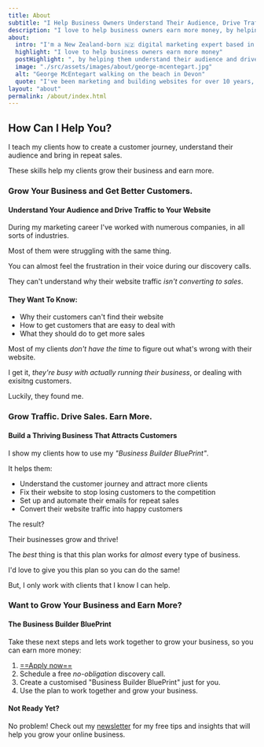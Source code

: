 ```yaml
---
title: About
subtitle: "I Help Business Owners Understand Their Audience, Drive Traffic and Get More Sales"
description: "I love to help business owners earn more money, by helping them understand their audience and drive website traffic."
about:
  intro: "I'm a New Zealand-born 🇳🇿 digital marketing expert based in 🇬🇧 North Devon, UK."
  highlight: "I love to help business owners earn more money"
  postHighlight: ", by helping them understand their audience and drive website traffic."
  image: "./src/assets/images/about/george-mcentegart.jpg"
  alt: "George McEntegart walking on the beach in Devon"
  quote: "I've been marketing and building websites for over 10 years, helping hundreds of clients grow their businesses."
layout: "about"
permalink: /about/index.html
---
```



## How Can I Help You?

I teach my clients how to create a customer journey, understand their audience and bring in repeat sales.

These skills help my clients grow their business and earn more.

### Grow Your Business and Get Better Customers.
#### Understand Your Audience and Drive Traffic to Your Website

During my marketing career I've worked with numerous companies, in all sorts of industries.

Most of them were struggling with the same thing.

You can almost feel the frustration in their voice during our discovery calls.

They can't understand why their website traffic _isn't converting to sales_.

#### They Want To Know:

- Why their customers can't find their website
- How to get customers that are easy to deal with
- What they should do to get more sales

Most of my clients _don't have the time_ to figure out what's wrong with their website.

I get it, _they're busy with actually running their business_, or dealing with exisitng customers.

Luckily, they found me.

### Grow Traffic. Drive Sales. Earn More.

#### Build a Thriving Business That Attracts Customers

I show my clients how to use my _"Business Builder BluePrint"_.

It helps them:

- Understand the customer journey and attract more clients
- Fix their website to stop losing customers to the competition
- Set up and automate their emails for repeat sales
- Convert their website traffic into happy customers

The result?

Their businesses grow and thrive!

The _best_ thing is that this plan works for *almost* every type of business.

I'd love to give you this plan so you can do the same!

But, I only work with clients that I know I can help.

### Want to Grow Your Business and Earn More?
#### The Business Builder BluePrint

Take these next steps and lets work together to grow your business, so you can earn more money:

1. [==Apply now==](https://docs.google.com/forms/d/e/1FAIpQLSfa4xyRBOW0Nb6fMiMdxji5ndcPJ54yfYLGWPnQEsDadtML1Q/viewform)
2. Schedule a free _no-obligation_ discovery call.
3. Create a customised "Business Builder BluePrint" just for you.
3. Use the plan to work together and grow your business.

#### Not Ready Yet?

No problem! Check out my [newsletter](/newsletter) for my free tips and insights that will help you grow your online business.